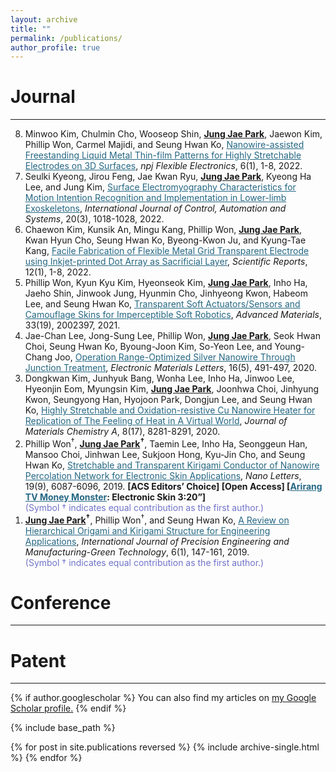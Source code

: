 ```yaml
---
layout: archive
title: ""
permalink: /publications/
author_profile: true
---
```


Journal
===
---
<!-- <b><u>Jung Jae Park</u></b> -->
<!-- <a href="empty_url" style="color: RGB(36, 103, 131);" target="_blank"> -->
<!-- <span style="color: RGB(36, 103, 131);"> -->

<ol reversed>
  <li>Minwoo Kim, Chulmin Cho, Wooseop Shin, <b><u>Jung Jae Park</u></b>, Jaewon Kim, Phillip Won, Carmel Majidi, and Seung Hwan Ko, 
       <a href="https://www.nature.com/articles/s41528-022-00232-1" style="color: RGB(36, 103, 131);" target="_blank">Nanowire-assisted Freestanding Liquid Metal Thin-film Patterns for Highly Stretchable Electrodes on 3D Surfaces</a>, 
      <i>npj Flexible Electronics</i>, 
      6(1), 1-8, 2022. </li>
  <li>Seulki Kyeong, Jirou Feng, Jae Kwan Ryu, <b><u>Jung Jae Park</u></b>, Kyeong Ha Lee, and Jung Kim, 
       <a href="https://link.springer.com/article/10.1007/s12555-020-0934-3" style="color: RGB(36, 103, 131);" target="_blank">Surface Electromyography Characteristics for Motion Intention Recognition and Implementation in Lower-limb Exoskeletons</a>, 
      <i>International Journal of Control, Automation and Systems</i>, 
      20(3), 1018-1028, 2022. </li>
  <li>Chaewon Kim, Kunsik An, Mingu Kang, Phillip Won, <b><u>Jung Jae Park</u></b>, Kwan Hyun Cho, Seung Hwan Ko, Byeong-Kwon Ju, and Kyung-Tae Kang, 
       <a href="https://www.nature.com/articles/s41598-022-05312-w" style="color: RGB(36, 103, 131);" target="_blank">Facile Fabrication of Flexible Metal Grid Transparent Electrode using Inkjet-printed Dot Array as Sacrificial Layer</a>, 
      <i>Scientific Reports</i>, 
      12(1), 1-8, 2022. </li>
  <li>Phillip Won, Kyun Kyu Kim, Hyeonseok Kim, <b><u>Jung Jae Park</u></b>, Inho Ha, Jaeho Shin, Jinwook Jung, Hyunmin Cho, Jinhyeong Kwon, Habeom Lee, and Seung Hwan Ko, 
       <a href="https://onlinelibrary.wiley.com/doi/full/10.1002/adma.202002397" style="color: RGB(36, 103, 131);" target="_blank">Transparent Soft Actuators/Sensors and Camouflage Skins for Imperceptible Soft Robotics</a>, 
      <i>Advanced Materials</i>, 
      33(19), 2002397, 2021. </li>
  <li>Jae-Chan Lee, Jong-Sung Lee, Phillip Won, <b><u>Jung Jae Park</u></b>, Seok Hwan Choi, Seung Hwan Ko, Byoung-Joon Kim, So-Yeon Lee, and Young-Chang Joo, 
       <a href="https://link.springer.com/article/10.1007/s13391-020-00231-2" style="color: RGB(36, 103, 131);" target="_blank">Operation Range-Optimized Silver Nanowire Through Junction Treatment</a>, 
      <i>Electronic Materials Letters</i>, 
      16(5), 491-497, 2020. </li>
  <li>Dongkwan Kim, Junhyuk Bang, Wonha Lee, Inho Ha, Jinwoo Lee, Hyeonjin Eom, Myungsin Kim, <b><u>Jung Jae Park</u></b>, Joonhwa Choi, Jinhyung Kwon, Seungyong Han, Hyojoon Park, Dongjun Lee, and Seung Hwan Ko, 
      <a href="https://pubs.rsc.org/en/content/articlehtml/2020/ta/d0ta00380h" style="color: RGB(36, 103, 131);" target="_blank">Highly Stretchable and Oxidation-resistive Cu Nanowire Heater for Replication of The Feeling of Heat in A Virtual World</a>, 
      <i>Journal of Materials Chemistry A</i>, 
      8(17), 8281-8291, 2020.</li>
  <li>Phillip Won<sup>†</sup>, <b><u>Jung Jae Park</u><sup>†</sup></b>, Taemin Lee, Inho Ha, Seonggeun Han, Mansoo Choi, Jinhwan Lee, Sukjoon Hong, Kyu-Jin Cho, and Seung Hwan Ko, 
      <a href="https://pubs.acs.org/doi/full/10.1021/acs.nanolett.9b02014" style="color: RGB(36, 103, 131);" target="_blank">Stretchable and Transparent Kirigami Conductor of Nanowire Percolation Network for Electronic Skin Applications</a>, 
      <i>Nano Letters</i>, 
      19(9), 6087-6096, 2019.
      <b>[ACS Editors’ Choice] [Open Access] [<a href="https://www.youtube.com/watch?v=7uHvXaT_KeY" style="color: RGB(36, 103, 131);" target="_blank">Arirang TV Money Monster</a>: Electronic Skin 3:20”]</b></li>
      <span style="color: RGB(113, 115, 201);">(Symbol † indicates equal contribution as the first author.)</span>
  <li><b><u>Jung Jae Park</u><sup>†</sup></b>, Phillip Won<sup>†</sup>, and Seung Hwan Ko, 
      <a href="https://link.springer.com/article/10.1007/s40684-019-00027-2" style="color: RGB(36, 103, 131);" target="_blank">A Review on Hierarchical Origami and Kirigami Structure for Engineering Applications</a>, 
      <i>International Journal of Precision Engineering and Manufacturing-Green Technology</i>, 
      6(1), 147-161, 2019.</li>
      <span style="color: RGB(113, 115, 201);">(Symbol † indicates equal contribution as the first author.)</span>
</ol> 

Conference
===
---

Patent
===
---

{% if author.googlescholar %}
  You can also find my articles on <u><a href="{{author.googlescholar}}">my Google Scholar profile</a>.</u>
{% endif %}

{% include base_path %}

{% for post in site.publications reversed %}
  {% include archive-single.html %}
{% endfor %}

